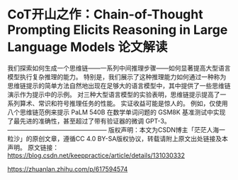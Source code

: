 # CoT开山之作：Chain-of-Thought Prompting Elicits Reasoning in Large Language Models 论文解读

我们探索如何生成一个思维链——一系列中间推理步骤——如何显著提高大型语言模型执行复杂推理的能力。 特别是，我们展示了这种推理能力如何通过一种称为思维链提示的简单方法自然地出现在足够大的语言模型中，其中提供了一些思维链演示作为提示中的示例。
        对三种大型语言模型的实验表明，思维链提示提高了一系列算术、常识和符号推理任务的性能。 实证收益可能是惊人的。 例如，仅使用八个思维链范例来提示 PaLM 540B 在数学单词问题的 GSM8K 基准测试中实现了最先进的准确性，甚至超过了带有验证器的微调 GPT-3。
————————————————
版权声明：本文为CSDN博主「茫茫人海一粒沙」的原创文章，遵循CC 4.0 BY-SA版权协议，转载请附上原文出处链接及本声明。
原文链接：https://blog.csdn.net/keeppractice/article/details/131030332

https://zhuanlan.zhihu.com/p/617594574
